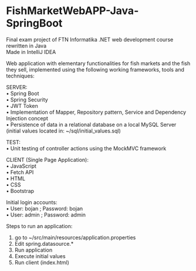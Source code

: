 # FishMarketWebAPP-Java-SpringBoot  
Final exam project of FTN Informatika .NET web development course rewritten in Java  
Made in IntelliJ IDEA

Web application with elementary functionalities for fish markets and the fish they sell, implemented using the following working frameworks, tools and techniques:

SERVER:  
• Spring Boot  
• Spring Security  
• JWT Token  
• Implementation of Mapper, Repository pattern, Service and Dependency Injection concept   
• Persistence of data in a relational database on a local MySQL Server (initial values located in: ~/sql/initial_values.sql)
  
TEST:  
• Unit testing of controller actions using the MockMVC framework
  
CLIENT (Single Page Application):  
• JavaScript  
• Fetch API  
• HTML  
• CSS  
• Bootstrap  

Initial login accounts:  
• User: bojan ; Password: bojan  
• User: admin ; Password: admin   

Steps to run an application:  
1. go to ~/src/main/resources/application.properties
2. Edit spring.datasource.*  
3. Run application  
4. Execute initial values   
5. Run client (index.html)  
